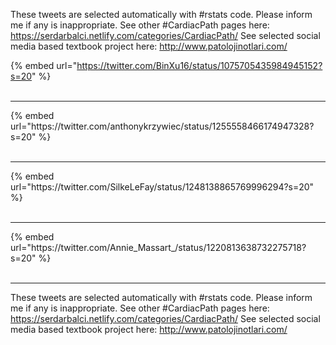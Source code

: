 

These tweets are selected automatically with #rstats code. Please inform me if any is inappropriate.
See other #CardiacPath pages here: https://serdarbalci.netlify.com/categories/CardiacPath/ 
See selected social media based textbook project here: http://www.patolojinotlari.com/

{% embed url="https://twitter.com/BinXu16/status/1075705435984945152?s=20" %}<br>
<br>
<hr>
{% embed url="https://twitter.com/anthonykrzywiec/status/1255558466174947328?s=20" %}<br>
<br>
<hr>
{% embed url="https://twitter.com/SilkeLeFay/status/1248138865769996294?s=20" %}<br>
<br>
<hr>
{% embed url="https://twitter.com/Annie_Massart_/status/1220813638732275718?s=20" %}<br>
<br>
<hr>


These tweets are selected automatically with #rstats code. Please inform me if any is inappropriate.
See other #CardiacPath pages here: https://serdarbalci.netlify.com/categories/CardiacPath/ 
See selected social media based textbook project here: http://www.patolojinotlari.com/
